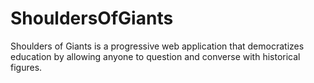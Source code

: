 # ShouldersOfGiants

Shoulders of Giants is a progressive web application that democratizes education by allowing anyone to question and converse with historical figures.

